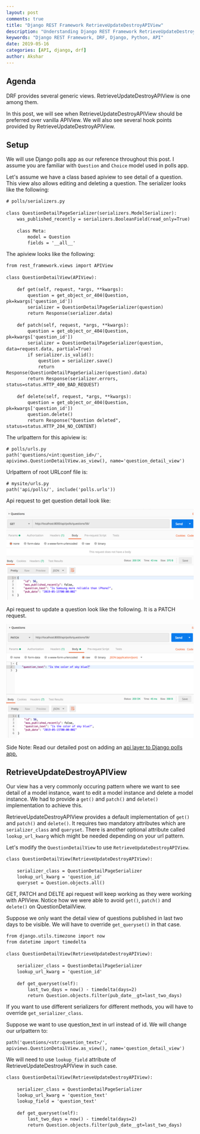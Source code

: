 ```yaml
---
layout: post
comments: true
title: "Django REST Framework RetrieveUpdateDestroyAPIView"
description: "Understanding Django REST Framework RetrieveUpdateDestroyAPIView"
keywords: "Django REST Framework, DRF, Django, Python, API"
date: 2019-05-16
categories: [API, django, drf]
author: Akshar
---
```


## Agenda

DRF provides several generic views. RetrieveUpdateDestroyAPIView is one among them.

In this post, we will see when RetrieveUpdateDestroyAPIView should be preferred over vanilla APIView. We will also see several hook points provided by RetrieveUpdateDestroyAPIView.

## Setup

We will use Django polls app as our reference throughout this post. I assume you are familiar with `Question` and `Choice` model used in polls app.

Let's assume we have a class based apiview to see detail of a question. This view also allows editing and deleting a question. The serializer looks like the following: 

    # polls/serializers.py

    class QuestionDetailPageSerializer(serializers.ModelSerializer):
        was_published_recently = serializers.BooleanField(read_only=True)

        class Meta:
            model = Question
            fields = '__all__'

The apiview looks like the following:

    from rest_framework.views import APIView

    class QuestionDetailView(APIView):

        def get(self, request, *args, **kwargs):
            question = get_object_or_404(Question, pk=kwargs['question_id'])
            serializer = QuestionDetailPageSerializer(question)
            return Response(serializer.data)

        def patch(self, request, *args, **kwargs):
            question = get_object_or_404(Question, pk=kwargs['question_id'])
            serializer = QuestionDetailPageSerializer(question, data=request.data, partial=True)
            if serializer.is_valid():
                question = serializer.save()
                return Response(QuestionDetailPageSerializer(question).data)
            return Response(serializer.errors, status=status.HTTP_400_BAD_REQUEST)

        def delete(self, request, *args, **kwargs):
            question = get_object_or_404(Question, pk=kwargs['question_id'])
            question.delete()
            return Response("Question deleted", status=status.HTTP_204_NO_CONTENT)

The urlpattern for this apiview is:

    # polls/urls.py
    path('questions/<int:question_id>/', apiviews.QuestionDetailView.as_view(), name='question_detail_view')

Urlpattern of root URLconf file is:

    # mysite/urls.py
    path('api/polls/', include('polls.urls'))

Api request to get question detail look like:

![](/assets/images/drf/retrieveupdatedestory-get.png)

Api request to update a question look like the following. It is a PATCH request.

![](/assets/images/drf/retrieveupdatedestory-patch.png)

Side Note: Read our detailed post on adding an <a href="https://www.agiliq.com/blog/2019/04/drf-polls/" target="_blank">api layer to Django polls app.</a>

## RetrieveUpdateDestroyAPIView

Our view has a very commonly occuring pattern where we want to see detail of a model instance, want to edit a model instance and delete a model instance. We had to provide a `get()` and `patch()` and `delete()` implementation to achieve this.

RetrieveUpdateDestroyAPIView provides a default implementation of `get()` and `patch()` and `delete()`. It requires two mandatory attributes which are `serializer_class` and `queryset`. There is another optional attribute called `lookup_url_kwarg` which might be needed depending on your url pattern.

Let's modify the `QuestionDetailView` to use `RetrieveUpdateDestroyAPIView`.

    class QuestionDetailView(RetrieveUpdateDestroyAPIView):

        serializer_class = QuestionDetailPageSerializer
        lookup_url_kwarg = 'question_id'
        queryset = Question.objects.all()

GET, PATCH and DELTE api request will keep working as they were working with APIView. Notice how we were able to avoid `get()`, `patch()` and `delete()` on QuestionDetailView.

Suppose we only want the detail view of questions published in last two days to be visible. We will have to override `get_queryset()` in that case.

    from django.utils.timezone import now
    from datetime import timedelta

    class QuestionDetailView(RetrieveUpdateDestroyAPIView):

        serializer_class = QuestionDetailPageSerializer
        lookup_url_kwarg = 'question_id'

        def get_queryset(self):
            last_two_days = now() - timedelta(days=2)
            return Question.objects.filter(pub_date__gt=last_two_days)

If you want to use different serializers for different methods, you will have to override `get_serializer_class`.

Suppose we want to use question_text in url instead of id. We will change our urlpattern to:

    path('questions/<str:question_text>/', apiviews.QuestionDetailView.as_view(), name='question_detail_view')

We will need to use `lookup_field` attribute of RetrieveUpdateDestroyAPIView in such case.

    class QuestionDetailView(RetrieveUpdateDestroyAPIView):

        serializer_class = QuestionDetailPageSerializer
        lookup_url_kwarg = 'question_text'
        lookup_field = 'question_text'

        def get_queryset(self):
            last_two_days = now() - timedelta(days=2)
            return Question.objects.filter(pub_date__gt=last_two_days)
